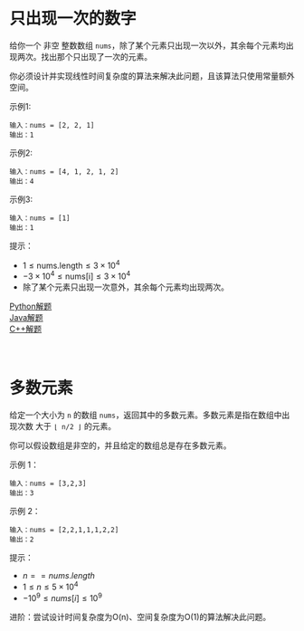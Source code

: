 # 只出现一次的数字
给你一个 非空 整数数组 `nums`，除了某个元素只出现一次以外，其余每个元素均出现两次。找出那个只出现了一次的元素。

你必须设计并实现线性时间复杂度的算法来解决此问题，且该算法只使用常量额外空间。

示例1:
```
输入：nums = [2, 2, 1]
输出：1
```
示例2:
```
输入：nums = [4, 1, 2, 1, 2]
输出：4
```
示例3:
```
输入：nums = [1]
输出：1
```

提示：
* $1 \leq \text{nums.length} \leq 3 \times 10^4$
* $-3 \times 10^4 \leq \text{nums[i]} \leq 3 \times 10^4$
* 除了某个元素只出现一次意外，其余每个元素均出现两次。

[Python解题](python.py#L1)</br>
[Java解题](java.java#L1)</br>
[C++解题](C++.cpp#L1)</br>
</br>
</br>
# 多数元素
给定一个大小为 `n` 的数组 `nums`，返回其中的多数元素。多数元素是指在数组中出现次数 大于 `⌊ n/2 ⌋` 的元素。

你可以假设数组是非空的，并且给定的数组总是存在多数元素。

示例 1：
```
输入：nums = [3,2,3]
输出：3
```
示例 2：
```
输入：nums = [2,2,1,1,1,2,2]
输出：2
```

提示：
* $n == nums.length$
* $1 \leq n \leq 5 \times 10^4$
* $-10^9 \leq nums[i] \leq 10^9$

进阶：尝试设计时间复杂度为O(n)、空间复杂度为O(1)的算法解决此问题。